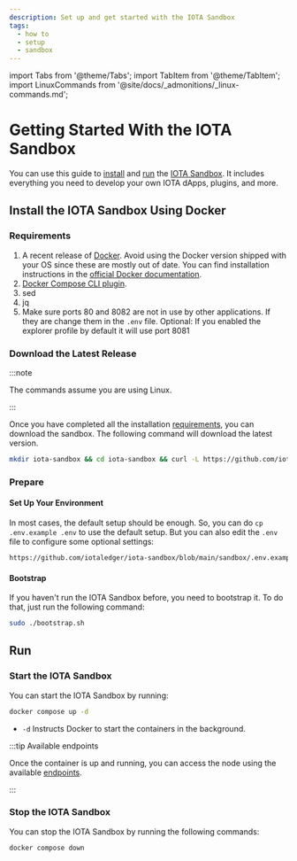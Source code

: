 ```yaml
---
description: Set up and get started with the IOTA Sandbox
tags:
  - how to
  - setup
  - sandbox
---
```


import Tabs from '@theme/Tabs';
import TabItem from '@theme/TabItem';
import LinuxCommands from '@site/docs/_admonitions/_linux-commands.md';

# Getting Started With the IOTA Sandbox

You can use this guide to [install](#install-the-iota-sandbox-using-docker)
and [run](#run) the [IOTA Sandbox](welcome.md).
It includes everything you need to develop your own IOTA dApps, plugins, and more.

## Install the IOTA Sandbox Using Docker

### Requirements

1. A recent release of [Docker](https://www.docker.com/). Avoid using the Docker version shipped with your OS since these are mostly out of date. You can find installation instructions in the [official Docker documentation](https://docs.docker.com/).
2. [Docker Compose CLI plugin](https://docs.docker.com/compose/install/linux/).
3. sed
4. jq
5. Make sure ports 80 and 8082 are not in use by other applications. If they are change them in the `.env` file. Optional: If you enabled the explorer profile by default it will use port 8081

### Download the Latest Release

:::note 

The commands assume you are using Linux.

:::

Once you have completed all the installation [requirements](#requirements), you can download the sandbox. The following command will download the latest version.

```sh
mkdir iota-sandbox && cd iota-sandbox && curl -L https://github.com/iotaledger/iota-sandbox/releases/latest/download/iota_sandbox.tar.gz | tar -zx
```

### Prepare

<LinuxCommands/>

#### Set Up Your Environment

In most cases, the default setup should be enough. So, you can do `cp .env.example .env` to use the default setup.
But you can also edit the `.env` file to configure some optional settings:

```sh reference
https://github.com/iotaledger/iota-sandbox/blob/main/sandbox/.env.example
```

#### Bootstrap

If you haven't run the IOTA Sandbox before, you need to bootstrap it. To do that, just run the following command:

```sh
sudo ./bootstrap.sh
```

## Run

### Start the IOTA Sandbox

You can start the IOTA Sandbox by running:

```sh
docker compose up -d
```

- `-d` Instructs Docker to start the containers in the background.

:::tip Available endpoints

Once the container is up and running, you can access the node using the
available [endpoints](references/endpoints.md).

:::

### Stop the IOTA Sandbox

You can stop the IOTA Sandbox by running the following commands:

```sh
docker compose down
```
